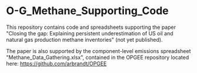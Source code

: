 # O-G_Methane_Supporting_Code
This repository contains code and spreadsheets supporting the paper "Closing the gap: Explaining persistent underestimation of US oil and natural gas production methane inventories" (not yet published). 

The paper is also supported by the component-level emissions spreadsheet "Methane_Data_Gathering.xlsx", contained in the OPGEE repository located here: https://github.com/arbrandt/OPGEE
